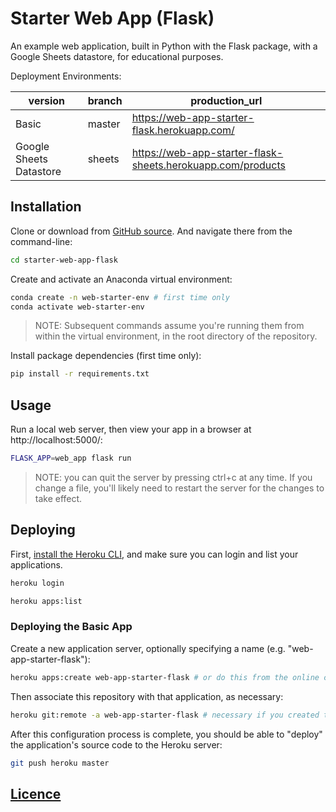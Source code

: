 # Starter Web App (Flask)

An example web application, built in Python with the Flask package, with a Google Sheets datastore, for educational purposes.

Deployment Environments:

version | branch | production_url
--- | --- | ---
Basic | master | https://web-app-starter-flask.herokuapp.com/
Google Sheets Datastore | sheets | https://web-app-starter-flask-sheets.herokuapp.com/products

## Installation

Clone or download from [GitHub source](https://github.com/prof-rossetti/web-app-starter-flask). And navigate there from the command-line:

```sh
cd starter-web-app-flask
```

Create and activate an Anaconda virtual environment:

```sh
conda create -n web-starter-env # first time only
conda activate web-starter-env
```

> NOTE: Subsequent commands assume you're running them from within the virtual environment, in the root directory of the repository.

Install package dependencies (first time only):

```sh
pip install -r requirements.txt
```

## Usage

Run a local web server, then view your app in a browser at http://localhost:5000/:

```sh
FLASK_APP=web_app flask run
```

> NOTE: you can quit the server by pressing ctrl+c at any time. If you change a file, you'll likely need to restart the server for the changes to take effect.


## Deploying

First, [install the Heroku CLI](https://devcenter.heroku.com/articles/heroku-cli#download-and-install), and make sure you can login and list your applications.

```sh
heroku login

heroku apps:list
```

### Deploying the Basic App

Create a new application server, optionally specifying a name (e.g. "web-app-starter-flask"):

```sh
heroku apps:create web-app-starter-flask # or do this from the online console
```

Then associate this repository with that application, as necessary:

```sh
heroku git:remote -a web-app-starter-flask # necessary if you created the app from the online console
```

After this configuration process is complete, you should be able to "deploy" the application's source code to the Heroku server:

```sh
git push heroku master
```

## [Licence](/LICENSE.md)
